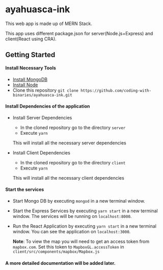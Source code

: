# ayahuasca-ink

This web app is made up of MERN Stack.

This app uses different package.json for server(Node.js+Express) and client(React using CRA).

## Getting Started

#### Install Necessary Tools

- [Install MongoDB](https://docs.mongodb.com/manual/installation/)
- [Install Node](https://nodejs.org/en/download/)
- Clone this repository `git clone https://github.com/coding-with-binaries/ayahuasca-ink.git`

#### Install Dependencies of the application

- Install Server Dependencies

  - In the cloned repository go to the directory `server`
  - Execute `yarn`

  This will install all the necessary server dependencies

- Install Client Dependencies

  - In the cloned repository go to the directory `client`
  - Execute `yarn`

  This will install all the necessary client dependencies

#### Start the services

- Start Mongo DB by executing `mongod` in a new terminal window.
- Start the Express Services by executing `yarn start` in a new terminal window.
  The services will be running on `localhost:8000`.
- Run the React Application by executing `yarn start` in a new terminal window.
  You can see the application on `localhost:3000`.

  **Note**: To view the map you will need to get an access token from `mapbox.com`.
  Set this token to `MapboxGL.accessToken` in `client/src/components/mapbox/Mapbox.js`

#### A more detailed documentation will be added later.

